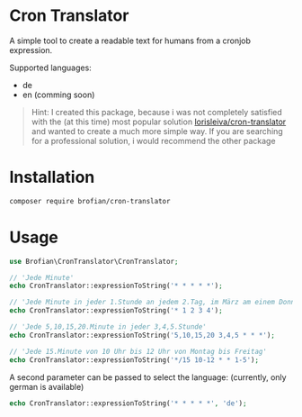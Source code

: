 # Cron Translator
A simple tool to create a readable text for humans from a cronjob expression.

Supported languages:
- de
- en (comming soon)

> Hint: I created this package, because i was not completely satisfied with the (at this time) most popular solution [lorisleiva/cron-translator](https://packagist.org/packages/lorisleiva/cron-translator) and wanted to create a much more simple way. If you are searching for a professional solution, i would recommend the other package

# Installation
```sh
composer require brofian/cron-translator
```

# Usage
```php
use Brofian\CronTranslator\CronTranslator;

// 'Jede Minute'
echo CronTranslator::expressionToString('* * * * *');

// 'Jede Minute in jeder 1.Stunde an jedem 2.Tag, im März am einem Donnerstag'
echo CronTranslator::expressionToString('* 1 2 3 4');

// 'Jede 5,10,15,20.Minute in jeder 3,4,5.Stunde'
echo CronTranslator::expressionToString('5,10,15,20 3,4,5 * * *');

// 'Jede 15.Minute von 10 Uhr bis 12 Uhr von Montag bis Freitag'
echo CronTranslator::expressionToString('*/15 10-12 * * 1-5');
```
A second parameter can be passed to select the language: (currently, only german is available)
```php
echo CronTranslator::expressionToString('* * * * *', 'de');
```
